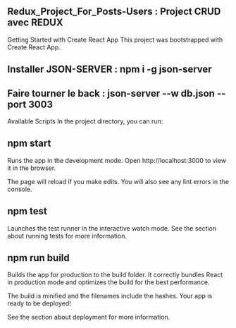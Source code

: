 ## Redux_Project_For_Posts-Users : Project CRUD avec REDUX
Getting Started with Create React App
This project was bootstrapped with Create React App.
## Installer JSON-SERVER : npm i -g json-server

## Faire tourner le back : json-server --w db.json --port 3003
Available Scripts
In the project directory, you can run:

## npm start
Runs the app in the development mode.
Open http://localhost:3000 to view it in the browser.

The page will reload if you make edits.
You will also see any lint errors in the console.

## npm test
Launches the test runner in the interactive watch mode.
See the section about running tests for more information.

## npm run build
Builds the app for production to the build folder.
It correctly bundles React in production mode and optimizes the build for the best performance.

The build is minified and the filenames include the hashes.
Your app is ready to be deployed!

See the section about deployment for more information.

